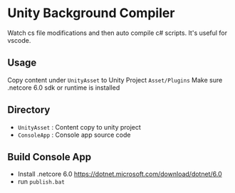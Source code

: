 # Unity Background Compiler

Watch cs file modifications and then auto compile c# scripts.
It's useful for vscode.

## Usage

Copy content under `UnityAsset` to Unity Project `Asset/Plugins`
Make sure .netcore 6.0 sdk or runtime is installed

## Directory

- `UnityAsset` : Content copy to unity project
- `ConsoleApp` : Console app source code

## Build Console App

- Install .netcore 6.0 <https://dotnet.microsoft.com/download/dotnet/6.0>
- run `publish.bat`
